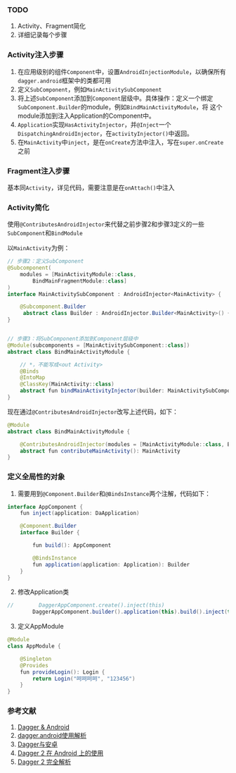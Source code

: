 ### TODO  

1. Activity、Fragment简化  
2. 详细记录每个步骤

### Activity注入步骤  

1. 在应用级别的组件`Component`中，设置`AndroidInjectionModule`，以确保所有`dagger.android`框架中的类都可用  
2. 定义`SubComponent`，例如`MainActivitySubComponent`  
3. 将上述`SubComponent`添加到`Component`层级中。具体操作：定义一个绑定`SubComponent.Builder`的module，例如`BindMainActivityModule`，将
这个module添加到注入Application的Component中。
4. `Application`实现`HasActivityInjector`，并`@Inject`一个`DispatchingAndroidInjector`，在`activityInjector()`中返回。
5. 在`MainActivity`中`inject`，是在`onCreate`方法中注入，写在`super.onCreate`之前


### Fragment注入步骤  

基本同`Activity`，详见代码，需要注意是在`onAttach()`中注入


### Activity简化  

使用`@ContributesAndroidInjector`来代替之前步骤2和步骤3定义的一些`SubComponent`和`BindModule`

以`MainActivity`为例：

```java
// 步骤2：定义SubComponent
@Subcomponent(
    modules = [MainActivityModule::class,
        BindMainFragmentModule::class]
)
interface MainActivitySubComponent : AndroidInjector<MainActivity> {

    @Subcomponent.Builder
	 abstract class Builder : AndroidInjector.Builder<MainActivity>() {}
}


// 步骤3：将SubComponent添加到Component层级中
@Module(subcomponents = [MainActivitySubComponent::class])
abstract class BindMainActivityModule {

    // *，不能写成<out Activity>
    @Binds
    @IntoMap
    @ClassKey(MainActivity::class)
    abstract fun bindMainActivityInjector(builder: MainActivitySubComponent.Builder): AndroidInjector.Factory<*>
}
```  

现在通过`@ContributesAndroidInjector`改写上述代码，如下：  

```java
@Module
abstract class BindMainActivityModule {

    @ContributesAndroidInjector(modules = [MainActivityModule::class, BindMainFragmentModule::class])
    abstract fun contributeMainActivity(): MainActivity
}
```    

### 定义全局性的对象  

1. 需要用到`@Component.Builder`和`@BindsInstance`两个注解，代码如下：  

```java
interface AppComponent {
    fun inject(application: DaApplication)

    @Component.Builder
    interface Builder {

        fun build(): AppComponent

        @BindsInstance
        fun application(application: Application): Builder
    }
}
```  

2. 修改Application类  

```java
//        DaggerAppComponent.create().inject(this)
        DaggerAppComponent.builder().application(this).build().inject(this)
```   

3. 定义AppModule 

```java
@Module
class AppModule {

    @Singleton
    @Provides
    fun provideLogin(): Login {
        return Login("呵呵呵呵", "123456")
    }
}
```




### 参考文献  

1. [Dagger & Android](https://dagger.dev/android)
2. [dagger.android使用解析](https://mundane799699.github.io/2018/06/10/AndroidInjector/)
3. [Dagger与安卓](https://gowa.club/Java/Dagger%E4%B8%8E%E5%AE%89%E5%8D%93.html)
4. [Dagger 2 在 Android 上的使用](https://yuweiguocn.github.io/dagger2-1/)
5. [Dagger 2 完全解析](https://johnnyshieh.me/posts/dagger-subcomponent/)
